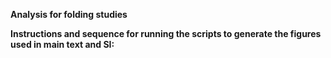 **Analysis for folding studies**


**Instructions and sequence for running the scripts to generate the figures used in main text and SI:**



